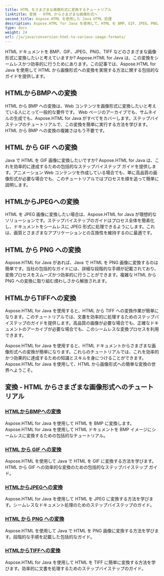 ```yaml
---
title: HTML をさまざまな画像形式に変換するチュートリアル
linktitle: 変換 - HTML からさまざまな画像形式へ
second_title: Aspose.HTML を使用した Java HTML 処理
description: Aspose.HTML for Java を使用して、HTML を BMP、GIF、JPEG、PNG、TIFF などのさまざまな画像形式に変換する方法を学びます。この包括的なチュートリアルでは、効率的なドキュメント処理について説明します。
type: docs
weight: 24
url: /ja/java/conversion-html-to-various-image-formats/
---
```


HTML ドキュメントを BMP、GIF、JPEG、PNG、TIFF などのさまざまな画像形式に変換したいと考えていますか? Aspose.HTML for Java は、この変換をシームレスかつ効率的に行うためにあります。この記事では、Aspose.HTML for Java を使用して HTML から画像形式への変換を実現する方法に関する包括的なガイドを提供します。 

## HTMLからBMPへの変換

HTML から BMP への変換は、Web コンテンツを画像形式に変換したいと考えている人にとって一般的な要件です。 Web ページのアーカイブでも、サムネイルの生成でも、Aspose.HTML for Java がすべてをカバーします。ステップバイステップのチュートリアルで、この変換を簡単に実行する方法を学びます。 HTML から BMP への変換の複雑さはもう不要です。

## HTML から GIF への変換

Java で HTML を GIF 画像に変換したいですか? Aspose.HTML for Java は、これを効率的に達成するための包括的なステップバイステップ ガイドを提供します。アニメーション Web コンテンツを作成している場合でも、単に高品質の画像形式が必要な場合でも、このチュートリアルではプロセスを順を追って簡単に説明します。

## HTMLからJPEGへの変換

HTML を JPEG 画像に変換したい場合は、Aspose.HTML for Java が理想的なソリューションです。ステップバイステップのガイドはプロセス全体を簡素化し、ドキュメントをシームレスに JPEG 形式に処理できるようにします。これは、画質とさまざまなアプリケーションとの互換性を維持するのに最適です。

## HTML から PNG への変換

Aspose.HTML for Java があれば、Java で HTML を PNG 画像に変換するのは簡単です。当社の包括的なガイドには、詳細な段階的な手順が記載されており、変換プロセスをスムーズかつ効率的に行うことができます。複雑な HTML から PNG への変換に取り組む煩わしさから解放されます。

## HTMLからTIFFへの変換

Aspose.HTML for Java を使用すると、HTML から TIFF への変換作業が簡単になります。このチュートリアルでは、文書を効率的に処理するためのステップバイステップのガイドを提供します。高品質の画像が必要な場合でも、正確なドキュメントのアーカイブが必要な場合でも、このシームレスな変換プロセスを利用できます。

Aspose.HTML for Java を使用すると、HTML ドキュメントからさまざまな画像形式への変換が簡単になります。これらのチュートリアルでは、これを効率的かつ効果的に達成するための知識とスキルを身につけることができます。 Aspose.HTML for Java を使用して、HTML から画像形式への簡単な変換の世界へようこそ。

## 変換 - HTML からさまざまな画像形式へのチュートリアル
### [HTMLからBMPへの変換](./convert-html-to-bmp/)
Aspose.HTML for Java を使用して HTML を BMP に変換します。 Aspose.HTML for Java を使用して HTML ドキュメントを BMP イメージにシームレスに変換するための包括的なチュートリアル。
### [HTML から GIF への変換](./convert-html-to-gif/)
Aspose.HTML を使用して Java で HTML を GIF に変換する方法を学びます。 HTML から GIF への効率的な変換のための包括的なステップバイステップ ガイド。
### [HTMLからJPEGへの変換](./convert-html-to-jpeg/)
Aspose.HTML for Java を使用して HTML を JPEG に変換する方法を学びます。シームレスなドキュメント処理のためのステップバイステップのガイド。
### [HTML から PNG への変換](./convert-html-to-png/)
Aspose.HTML を使用して Java で HTML を PNG 画像に変換する方法を学びます。段階的な手順を記載した包括的なガイド。
### [HTMLからTIFFへの変換](./convert-html-to-tiff/)
Aspose.HTML for Java を使用して HTML を TIFF に簡単に変換する方法を学びます。効率的に文書を処理するためのステップバイステップのガイド。